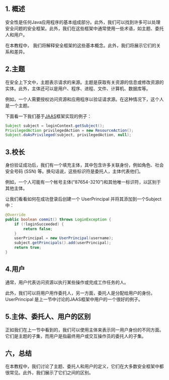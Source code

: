 ## 1. 概述

安全性是任何Java应用程序的基本组成部分。此外，我们可以找到许多可以处理安全问题的安全框架。此外，我们在这些框架中通常使用一些术语，如主题、委托人和用户。

在本教程中， 我们将解释安全框架的这些基本概念。此外，我们将展示它们的关系和差异。

## 2.主题

在安全上下文中，主题表示请求的来源。主题是获取有关资源的信息或修改资源的实体。此外，主体还可以是用户、程序、进程、文件、计算机、数据库等。

例如，一个人需要授权访问资源和应用程序以验证请求源。在这种情况下，这个人是一个主题。

下面看一下我们基于[JAAS](https://www.baeldung.com/java-authentication-authorization-service)框架实现的例子：

```java
Subject subject = loginContext.getSubject();
PrivilegedAction privilegedAction = new ResourceAction();
Subject.doAsPrivileged(subject, privilegedAction, null);

```

## 3.校长

身份验证成功后，我们有一个填充主体，其中包含许多关联身份，例如角色、社会安全号码 (SSN) 等。换句话说，这些标识符是委托人，主体代表他们。

例如，一个人可能有一个帐号主体(“87654-3210”)和其他唯一标识符，以区别于其他主体。

让我们看看如何在成功登录后创建一个 UserPrincipal 并将其添加到一个Subject 中：

```java
@Override
public boolean commit() throws LoginException {
    if (!loginSucceeded) {
        return false;
    }
    userPrincipal = new UserPrincipal(username);
    subject.getPrincipals().add(userPrincipal);
    return true;
}
```

## 4.用户

通常，用户代表访问资源以执行某些操作或完成工作任务的人。

此外，我们可以将用户用作委托人，另一方面，委托人是分配给用户的身份。UserPrincipal 是上一节中讨论的JAAS框架中用户的一个很好的例子。

## 5.主体、委托人、用户的区别

正如我们在上一节中看到的，我们可以使用主体来表示同一用户身份的不同方面。它们是主题的子集，而用户是指最终用户或交互操作员的委托人的子集。

## 六，总结

在本教程中，我们讨论了主题、委托人和用户的定义，它们在大多数安全框架中都很常见。此外，我们展示了它们之间的区别。